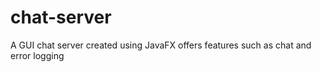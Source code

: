 # chat-server
A GUI chat server created using JavaFX
offers features such as chat and error logging
